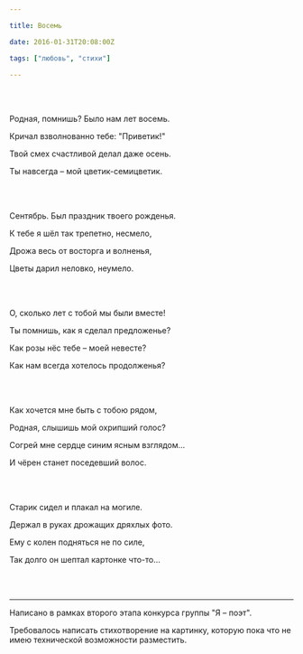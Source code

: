 ```yaml
---

title: Восемь

date: 2016-01-31T20:08:00Z

tags: ["любовь", "стихи"]

---
```


<br/><br/>

Родная, помнишь? Было нам лет восемь.

Кричал взволнованно тебе: "Приветик!"

Твой смех счастливой делал даже осень.

Ты навсегда – мой цветик-семицветик.

<br/><br/>

Сентябрь. Был праздник твоего рожденья.

К тебе я шёл так трепетно, несмело,

Дрожа весь от восторга и волненья,

Цветы дарил неловко, неумело.

<br/><br/>

О, сколько лет с тобой мы были вместе!

Ты помнишь, как я сделал предложенье?

Как розы нёс тебе – моей невесте?

Как нам всегда хотелось продолженья?

<br/><br/>

Как хочется мне быть с тобою рядом,

Родная, слышишь мой охрипший голос?

Согрей мне сердце синим ясным взглядом…

И чёрен станет поседевший волос.

<br/><br/>

Старик сидел и плакал на могиле.

Держал в руках дрожащих дряхлых фото.

Ему с колен подняться не по силе,

Так долго он шептал картонке что-то…

<br/><br/>

-----

Написано в рамках второго этапа конкурса группы "Я – поэт".

Требовалось написать стихотворение на картинку, которую пока что не имею технической возможности разместить.

<br/><br/>

